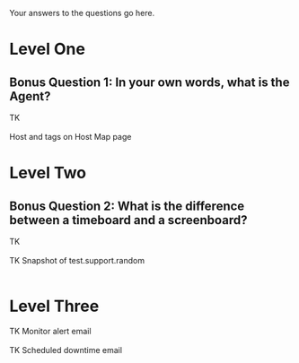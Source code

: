 Your answers to the questions go here.
<h1>Level One</h1>
<h2>Bonus Question 1: In your own words, what is the Agent?</h2>
TK
<br><br>
Host and tags on Host Map page
<h1>Level Two</h1>
<h2>Bonus Question 2: What is the difference between a timeboard and a screenboard?</h2>
TK
<br><br>
TK
Snapshot of test.support.random
<br><br>
<h1>Level Three</h1>
TK
Monitor alert email
<br><br>
TK
Scheduled downtime email
<br><br>
